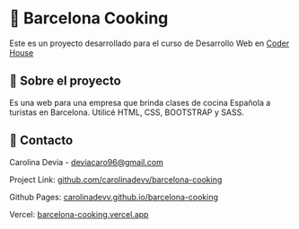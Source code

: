 # 🍅 Barcelona Cooking

Este es un proyecto desarrollado para el curso de Desarrollo Web en [Coder House](https://www.coderhouse.com/)

## 🚀 Sobre el proyecto

Es una web para una empresa que brinda clases de cocina Española a turistas en Barcelona.
Utilicé HTML, CSS, BOOTSTRAP y SASS.

## 💌 Contacto

Carolina Devia - deviacaro96@gmail.com

Project Link: [github.com/carolinadevv/barcelona-cooking](https://github.com/carolinadevv/barcelona-cooking)

Github Pages: [carolinadevv.github.io/barcelona-cooking](https://carolinadevv.github.io/barcelona-cooking/)

Vercel: [barcelona-cooking.vercel.app](https://barcelona-cooking.vercel.app)
